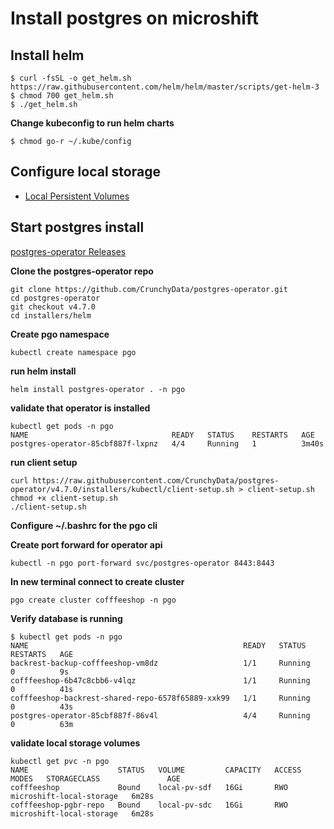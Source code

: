 # Install postgres on microshift


## Install helm 
```
$ curl -fsSL -o get_helm.sh https://raw.githubusercontent.com/helm/helm/master/scripts/get-helm-3
$ chmod 700 get_helm.sh
$ ./get_helm.sh
```

**Change kubeconfig to run helm charts**
```
$ chmod go-r ~/.kube/config
```
## Configure local storage 
* [Local Persistent Volumes]()

## Start postgres install 
[postgres-operator Releases](https://github.com/CrunchyData/postgres-operator/releases)

**Clone the postgres-operator repo**
```
git clone https://github.com/CrunchyData/postgres-operator.git
cd postgres-operator
git checkout v4.7.0
cd installers/helm
```

**Create pgo namespace**
```
kubectl create namespace pgo
```

**run helm install**
```
helm install postgres-operator . -n pgo
```

**validate that operator is installed**
```
kubectl get pods -n pgo
NAME                                READY   STATUS    RESTARTS   AGE
postgres-operator-85cbf887f-lxpnz   4/4     Running   1          3m40s
```

**run client setup** 
```
curl https://raw.githubusercontent.com/CrunchyData/postgres-operator/v4.7.0/installers/kubectl/client-setup.sh > client-setup.sh
chmod +x client-setup.sh
./client-setup.sh
```

**Configure ~/.bashrc for the pgo cli**

**Create port forward for operator api**
```
kubectl -n pgo port-forward svc/postgres-operator 8443:8443
```

**In new terminal connect to create cluster** 
```
pgo create cluster cofffeeshop -n pgo
```

**Verify database is running**
```
$ kubectl get pods -n pgo
NAME                                                READY   STATUS    RESTARTS   AGE
backrest-backup-cofffeeshop-vm8dz                   1/1     Running   0          9s
cofffeeshop-6b47c8cbb6-v4lqz                        1/1     Running   0          41s
cofffeeshop-backrest-shared-repo-6578f65889-xxk99   1/1     Running   0          43s
postgres-operator-85cbf887f-86v4l                   4/4     Running   0          63m
```

**validate local storage volumes**
```
kubectl get pvc -n pgo
NAME                    STATUS   VOLUME         CAPACITY   ACCESS MODES   STORAGECLASS               AGE
cofffeeshop             Bound    local-pv-sdf   16Gi       RWO            microshift-local-storage   6m28s
cofffeeshop-pgbr-repo   Bound    local-pv-sdc   16Gi       RWO            microshift-local-storage   6m28s
```

